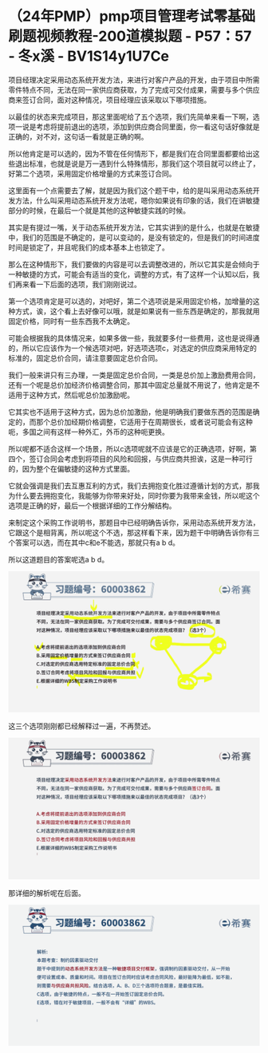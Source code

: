 # （24年PMP）pmp项目管理考试零基础刷题视频教程-200道模拟题 - P57：57 - 冬x溪 - BV1S14y1U7Ce

项目经理决定采用动态系统开发方法，来进行对客户产品的开发，由于项目中所需零件特点不同，无法在同一家供应商获取，为了完成可交付成果，需要与多个供应商来签订合同，面对这种情况，项目经理应该采取以下哪项措施。

以最佳的状态来完成项目，那这里面呢给了五个选项，我们先简单来看一下啊，选项一说是考虑将提前退出的选项，添加到供应商合同里面，你一看这句话好像就是正确的，对不对，这句话一看就是正确的啊。

所以他肯定是可以选的，因为不管在任何情形下，都是我们在合同里面都要给出这些退出标准，也就是说是万一遇到什么特殊情形，那我们这个项目就可以终止了，好第二个选项，采用固定价格增量的方式来签订合同。

这里面有一个点需要去了解，就是因为我们这个题干中，给的是叫采用动态系统开发方法，什么叫采用动态系统开发方法呢，嗯你如果说有印象的话，我们在讲敏捷部分的时候，在最后一个就是其他的这种敏捷实践的时候。

其实是有提过一嘴，关于动态系统开发方法，它其实讲到的是什么，也就是在敏捷中，我们的范围是不确定的，是可以变动的，是没有锁定的，但是我们的时间进度时间是锁定了，并且呢我们的成本基本上也锁定了。

那么在这种情形下，我们要做的内容是可以去调整改进的，所以它其实是会倾向于一种敏捷的方式，可能会有适当的变化，调整的方式，有了这样一个认知以后，我们再来看一下后面的选项，我们刚刚说过。

第一个选项肯定是可以选的，对吧好，第二个选项说是采用固定价格，加增量的这种方式，诶，这个看上去好像可以哦，就是如果说有一些东西是确定的，那我就用固定价格，同时有一些东西我不太确定。

可能会根据我的具体情况来，如果多做一些，我就要多付一些费用，这也是说得通的，所以它应该作为一个候选项对吧，好选项选项c，对选定的供应商采用特定的标准的，固定总价合同，请注意要固定总价合同。

我们一般来讲只有三办理，一类是固定总价合同，一类是总价加上激励费用合同，还有一个呢是总价加经济价格调整合同，那其中固定总量就不用说了，他肯定是不适用于这种方式，然后呢总价加激励呢。

它其实也不适用于这种方式，因为总价加激励，他是明确我们要做东西的范围是确定的，而那个总价加经期价格调整，它适用于在周期很长，或者说可能会有这种呃，多国之间有这样一种外汇，外币的这种呃更换。

所以呢都不适合这样一个场景，所以c选项呢就不应该是它的正确选项，好啊，第四个，签订合同会考虑到将项目的风险和回报，与供应商共担诶，这是一种可行的，因为整个在偏敏捷的这种方式里面。

它就会强调是我们去互惠互利的方式，我们去拥抱变化胜过遵循计划的方式，那我为什么要去拥抱变化，我能够为你带来好处，同时你要为我带来金钱，所以呢这个选项是正确的好，最后一个根据详细的工作分解结构。

来制定这个采购工作说明书，那题目中已经明确告诉你，采用动态系统开发方法，它跟这个是相背离，所以呢这个不选，那这样看下来，因为题干中明确告诉你有三个答案可以选，而在其中c和e不能选，那就只有a b d。

所以这道题目的答案呢选a b d。

![](img/71d76cc099e333de86440c4de2f846d5_1.png)

这三个选项刚刚都已经解释过一遍，不再赘述。

![](img/71d76cc099e333de86440c4de2f846d5_3.png)

那详细的解析呢在后面。

![](img/71d76cc099e333de86440c4de2f846d5_5.png)